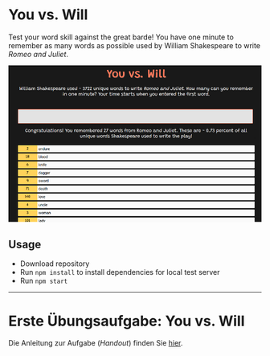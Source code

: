 # You vs. Will

Test your word skill against the great barde! You have one minute to remember as many words as possible used by William Shakespeare to write *Romeo and Juliet*. 

![](docs/screenshot.png)

## Usage

- Download repository 
- Run `npm install` to install dependencies for local test server
- Run `npm start`

---

# Erste Übungsaufgabe: You vs. Will

Die Anleitung zur Aufgabe (*Handout*) finden Sie [hier](https://multimedia-engineering.git-pages.uni-regensburg.de/mme-online/#/Demos/you-vs-will).      
